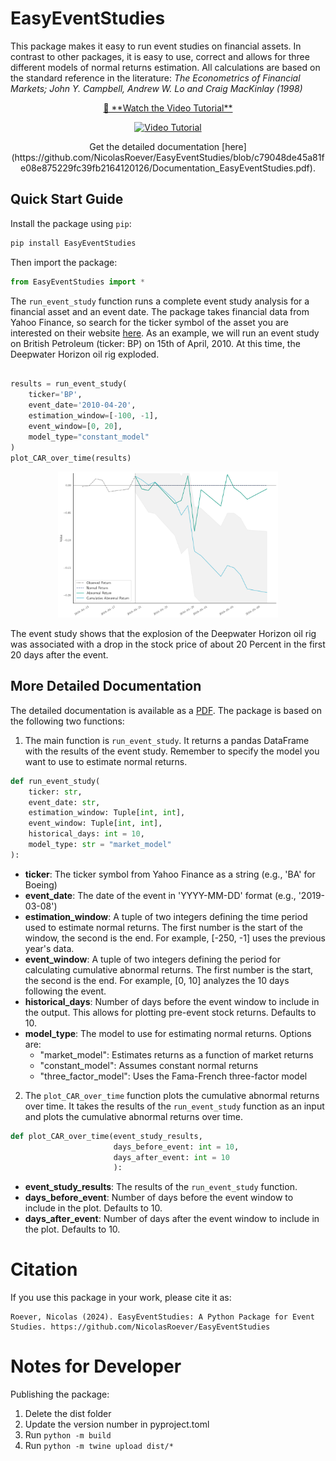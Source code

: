 # EasyEventStudies

This package makes it easy to run event studies on financial assets. In contrast to other packages, it is easy to use, correct and allows for three different models of normal returns estimation. All calculations are based on the standard reference in the literature: *The Econometrics of Financial Markets; John Y. Campbell, Andrew W. Lo and Craig MacKinlay (1998)*

<p align="center">
<a href="https://www.youtube.com/watch?v=H0Ga8uutQgY">🎥 **Watch the Video Tutorial**</a>
</p>

<p align="center">
  <a href="https://www.youtube.com/watch?v=H0Ga8uutQgY">
    <img src="https://img.youtube.com/vi/H0Ga8uutQgY/maxresdefault.jpg" alt="Video Tutorial" width="600"/>
  </a>
</p>

<p align="center">
Get the detailed documentation [here](https://github.com/NicolasRoever/EasyEventStudies/blob/c79048de45a81fe08e875229fc39fb2164120126/Documentation_EasyEventStudies.pdf).
</p>




## Quick Start Guide

Install the package using `pip`:

```bash
pip install EasyEventStudies
```

Then import the package:

```python
from EasyEventStudies import *
```

The `run_event_study` function runs a complete event study analysis for a financial asset and an event date. The package takes financial data from Yahoo Finance, so search for the ticker symbol of the asset you are interested on their website [here](https://finance.yahoo.com/). 
As an example, we will run an event study on British Petroleum (ticker: BP) on 15th of April, 2010. At this time, the Deepwater Horizon oil rig exploded. 

```python

results = run_event_study(
    ticker='BP',
    event_date='2010-04-20',
    estimation_window=[-100, -1],
    event_window=[0, 20],
    model_type="constant_model"
)
plot_CAR_over_time(results)
```
<p align="center">
  <img src="https://github.com/NicolasRoever/EasyEventStudies/blob/fbb7adefe2ac26adb6e2d3e319eb455361eccf29/images/BP-example.png" width="70%"/>
</p>

The event study shows that the explosion of the Deepwater Horizon oil rig was associated with a drop in the stock price of about 20 Percent in the first 20 days after the event.


## More Detailed Documentation

The detailed documentation is available as a [PDF](https://github.com/NicolasRoever/EasyEventStudies/blob/main/Documentation_EasyEventStudies.pdf). The package is based on the following two functions:

1. The main function is `run_event_study`. It returns a pandas DataFrame with the results of the event study. Remember to specify the model you want to use to estimate normal returns. 

```python
def run_event_study(
    ticker: str,
    event_date: str,
    estimation_window: Tuple[int, int],
    event_window: Tuple[int, int],
    historical_days: int = 10,
    model_type: str = "market_model"
):
```
- **ticker**: The ticker symbol from Yahoo Finance as a string (e.g., 'BA' for Boeing)
- **event_date**: The date of the event in 'YYYY-MM-DD' format (e.g., '2019-03-08')
- **estimation_window**: A tuple of two integers defining the time period used to estimate normal returns. The first number is the start of the window, the second is the end. For example, [-250, -1] uses the previous year's data.
- **event_window**: A tuple of two integers defining the period for calculating cumulative abnormal returns. The first number is the start, the second is the end. For example, [0, 10] analyzes the 10 days following the event.
- **historical_days**: Number of days before the event window to include in the output. This allows for plotting pre-event stock returns. Defaults to 10.
- **model_type**: The model to use for estimating normal returns. Options are:
  - "market_model": Estimates returns as a function of market returns
  - "constant_model": Assumes constant normal returns
  - "three_factor_model": Uses the Fama-French three-factor model




2. The `plot_CAR_over_time` function plots the cumulative abnormal returns over time. It takes the results of the `run_event_study` function as an input and plots the cumulative abnormal returns over time.

```python
def plot_CAR_over_time(event_study_results,
                       days_before_event: int = 10, 
                       days_after_event: int = 10
                       ):
```

- **event_study_results**: The results of the `run_event_study` function.
- **days_before_event**: Number of days before the event window to include in the plot. Defaults to 10.
- **days_after_event**: Number of days after the event window to include in the plot. Defaults to 10.


# Citation
If you use this package in your work, please cite it as:

```
Roever, Nicolas (2024). EasyEventStudies: A Python Package for Event Studies. https://github.com/NicolasRoever/EasyEventStudies

```

# Notes for Developer

Publishing the package: 
1. Delete the dist folder
2. Update the version number in pyproject.toml
3. Run `python -m build`
4. Run `python -m twine upload dist/*`


